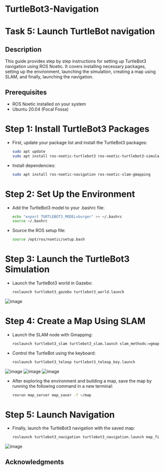 # TurtleBot3-Navigation

# Task 5: Launch TurtleBot navigation

## Description

This guide provides step by step instructions for setting up TurtleBot3 navigation using ROS Noetic. It covers installing necessary packages, setting up the environment, launching the simulation, creating a map using SLAM, and finally, launching the navigation.


## Prerequisites

* ROS Noetic installed on your system
* Ubuntu 20.04 (Focal Fossa)

# Step 1: Install TurtleBot3 Packages

  * First, update your package list and install the TurtleBot3 packages:
    ```bash
    sudo apt update
    sudo apt install ros-noetic-turtlebot3 ros-noetic-turtlebot3-simulations
    ```
    
  * Install dependencies:
    ```bash
    sudo apt install ros-noetic-navigation ros-noetic-slam-gmapping    
    ```

# Step 2: Set Up the Environment

  * Add the TurtleBot3 model to your .bashrc file:
    ```bash
    echo "export TURTLEBOT3_MODEL=burger" >> ~/.bashrc
    source ~/.bashrc
    ```
    
  * Source the ROS setup file:

    ```bash
    source /opt/ros/noetic/setup.bash  
    ```

# Step 3: Launch the TurtleBot3 Simulation

  * Launch the TurtleBot3 world in Gazebo:
    ```bash
    roslaunch turtlebot3_gazebo turtlebot3_world.launch
    ```
![image](https://github.com/user-attachments/assets/9d99d603-dddb-4185-a3f9-4b447470c16f)

# Step 4: Create a Map Using SLAM

  * Launch the SLAM node with Gmapping:
    ```bash
    roslaunch turtlebot3_slam turtlebot3_slam.launch slam_methods:=gmapping
    ```

  * Control the TurtleBot using the keyboard:
    ```bash
    roslaunch turtlebot3_teleop turtlebot3_teleop_key.launch
    ```
![image](https://github.com/user-attachments/assets/3401c612-3ea3-418e-b38f-1e6a1a8cbc9a)
![image](https://github.com/user-attachments/assets/7a19f1db-73ba-4e7d-8d0a-5c3154b10794)
![image](https://github.com/user-attachments/assets/64206435-f176-4fb9-85e6-e5679b09e58e)

  * After exploring the environment and building a map, save the map by running the following command in a new terminal:
    ```bash
    rosrun map_server map_saver -f ~/map
    ```

# Step 5: Launch Navigation

  * Finally, launch the TurtleBot3 navigation with the saved map:
    ```bash
    roslaunch turtlebot3_navigation turtlebot3_navigation.launch map_file:=$HOME/map.yaml
    ```
![image](https://github.com/user-attachments/assets/bf0def84-7cd9-4232-a4a4-0ec8bb8a3584)
    
## Acknowledgments










    
